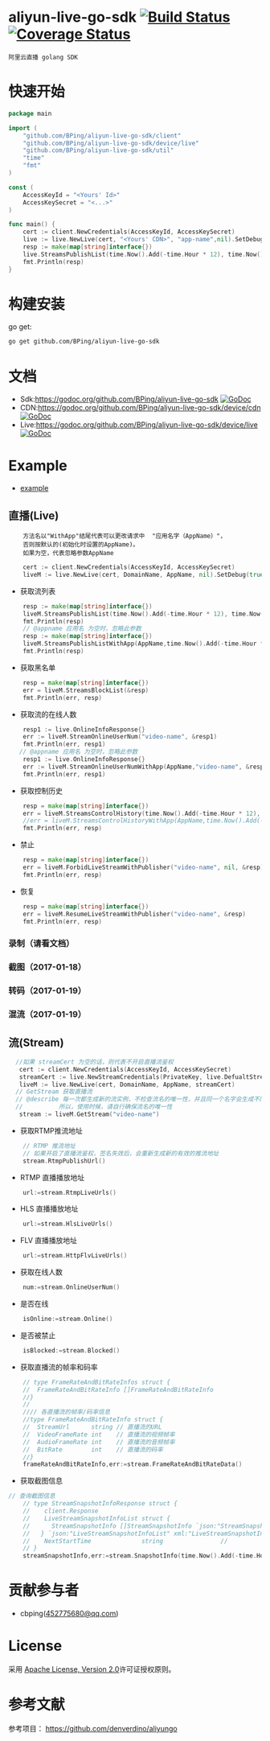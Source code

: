 # aliyun-live-go-sdk [![Build Status](https://travis-ci.org/BPing/aliyun-live-go-sdk.svg?branch=master)](https://travis-ci.org/BPing/aliyun-live-go-sdk) [![Coverage Status](https://coveralls.io/repos/github/BPing/aliyun-live-go-sdk/badge.svg?branch=master)](https://coveralls.io/github/BPing/aliyun-live-go-sdk?branch=master)
    阿里云直播 golang SDK

# 快速开始

```go
package main

import (
    "github.com/BPing/aliyun-live-go-sdk/client"
    "github.com/BPing/aliyun-live-go-sdk/device/live"
    "github.com/BPing/aliyun-live-go-sdk/util"
    "time"
    "fmt"
)

const (
    AccessKeyId = "<Yours' Id>"
    AccessKeySecret = "<...>"
)

func main() {
    cert := client.NewCredentials(AccessKeyId, AccessKeySecret)
    live := live.NewLive(cert, "<Yours' CDN>", "app-name",nil).SetDebug(true)
    resp := make(map[string]interface{})
    live.StreamsPublishList(time.Now().Add(-time.Hour * 12), time.Now(), &resp)
    fmt.Println(resp)
}
```
 
# 构建安装

go get:

```sh
go get github.com/BPing/aliyun-live-go-sdk
```

# 文档
* Sdk:https://godoc.org/github.com/BPing/aliyun-live-go-sdk [![GoDoc](https://godoc.org/github.com/BPing/aliyun-live-go-sdk?status.svg)](https://godoc.org/github.com/BPing/aliyun-live-go-sdk)
* CDN:https://godoc.org/github.com/BPing/aliyun-live-go-sdk/device/cdn   [![GoDoc](https://godoc.org/github.com/BPing/aliyun-live-go-sdk/device/cdn?status.svg)](https://godoc.org/github.com/BPing/aliyun-live-go-sdk/device/cdn)
* Live:https://godoc.org/github.com/BPing/aliyun-live-go-sdk/device/live [![GoDoc](https://godoc.org/github.com/BPing/aliyun-live-go-sdk/device/live?status.svg)](https://godoc.org/github.com/BPing/aliyun-live-go-sdk/device/live)

# Example
* [example](https://github.com/BPing/aliyun-live-go-sdk/tree/master/example)

## 直播(Live)

        方法名以"WithApp"结尾代表可以更改请求中  "应用名字（AppName）"，
        否则按默认的(初始化时设置的AppName)。
        如果为空，代表忽略参数AppName

```go
    cert := client.NewCredentials(AccessKeyId, AccessKeySecret)
    liveM := live.NewLive(cert, DomainName, AppName, nil).SetDebug(true)
```

* 获取流列表
```go
    resp := make(map[string]interface{})
    liveM.StreamsPublishList(time.Now().Add(-time.Hour * 12), time.Now(), &resp)
    fmt.Println(resp)
    // @appname 应用名 为空时，忽略此参数
    resp := make(map[string]interface{})
    liveM.StreamsPublishListWithApp(AppName,time.Now().Add(-time.Hour * 12), time.Now(), &resp)
    fmt.Println(resp)
```

* 获取黑名单
```go
    resp = make(map[string]interface{})
    err = liveM.StreamsBlockList(&resp)
    fmt.Println(err, resp)
```

* 获取流的在线人数
```go
    resp1 := live.OnlineInfoResponse{}
    err := liveM.StreamOnlineUserNum("video-name", &resp1)
    fmt.Println(err, resp1)  
   // @appname 应用名 为空时，忽略此参数
    resp1 := live.OnlineInfoResponse{}
    err := liveM.StreamOnlineUserNumWithApp(AppName,"video-name", &resp1)
    fmt.Println(err, resp1)  
```

* 获取控制历史
```go
    resp = make(map[string]interface{})
    err = liveM.StreamsControlHistory(time.Now().Add(-time.Hour * 12), time.Now(), &resp)
    //err = liveM.StreamsControlHistoryWithApp(AppName,time.Now().Add(-time.Hour * 12), time.Now(), &resp)
    fmt.Println(err, resp)
```

* 禁止
```go
    resp = make(map[string]interface{})
    err = liveM.ForbidLiveStreamWithPublisher("video-name", nil, &resp)
    fmt.Println(err, resp)
```

* 恢复
```go
    resp = make(map[string]interface{})
    err = liveM.ResumeLiveStreamWithPublisher("video-name", &resp)
    fmt.Println(err, resp)
```

### 录制（请看文档）
### 截图（2017-01-18）
### 转码（2017-01-19）
### 混流（2017-01-19）

## 流(Stream)
```go
  //如果 streamCert 为空的话，则代表不开启直播流鉴权
   cert := client.NewCredentials(AccessKeyId, AccessKeySecret)
   streamCert := live.NewStreamCredentials(PrivateKey, live.DefualtStreamTimeout)
   liveM := live.NewLive(cert, DomainName, AppName, streamCert)
  // GetStream 获取直播流
  // @describe 每一次都生成新的流实例，不检查流名的唯一性，并且同一个名字会生成不同的实例的，
  //          所以，使用时候，请自行确保流名的唯一性
   stream := liveM.GetStream("video-name")
```

* 获取RTMP推流地址
```go
    // RTMP 推流地址
    // 如果开启了直播流鉴权，签名失效后，会重新生成新的有效的推流地址
    stream.RtmpPublishUrl()
```

* RTMP 直播播放地址
```go
    url:=stream.RtmpLiveUrls()
```

* HLS 直播播放地址
```go
    url:=stream.HlsLiveUrls()
```

* FLV 直播播放地址
```go
    url:=stream.HttpFlvLiveUrls()
```

* 获取在线人数
```go
    num:=stream.OnlineUserNum()
```

* 是否在线
```go
    isOnline:=stream.Online()
```

* 是否被禁止
```go
    isBlocked:=stream.Blocked()
```

* 获取直播流的帧率和码率
```go
    // type FrameRateAndBitRateInfos struct {
    //	FrameRateAndBitRateInfo []FrameRateAndBitRateInfo
    //}
    //
    //// 各直播流的帧率/码率信息
    //type FrameRateAndBitRateInfo struct {
    //	StreamUrl      string // 直播流的URL
    //	VideoFrameRate int    // 直播流的视频帧率
    //	AudioFrameRate int    // 直播流的音频帧率
    //	BitRate        int    // 直播流的码率
    //}  
    frameRateAndBitRateInfo,err:=stream.FrameRateAndBitRateData()
```

* 获取截图信息
```go
// 查询截图信息
    // type StreamSnapshotInfoResponse struct {
    //    client.Response
    //	  LiveStreamSnapshotInfoList struct {
    //		StreamSnapshotInfo []StreamSnapshotInfo `json:"StreamSnapshotInfo" xml:"StreamSnapshotInfo"`
    //	 } `json:"LiveStreamSnapshotInfoList" xml:"LiveStreamSnapshotInfoList"` //截图内容列表，没有则返回空数组
    //    NextStartTime              string                //
    // }
    streamSnapshotInfo,err:=stream.SnapshotInfo(time.Now().Add(-time.Hour * 12), time.Now(), 10)
```



# 贡献参与者
* cbping(452775680@qq.com)

# License
 采用 [Apache License, Version 2.0](https://github.com/denverdino/aliyungo/blob/master/LICENSE.txt)许可证授权原则。
 
# 参考文献
参考项目： https://github.com/denverdino/aliyungo
